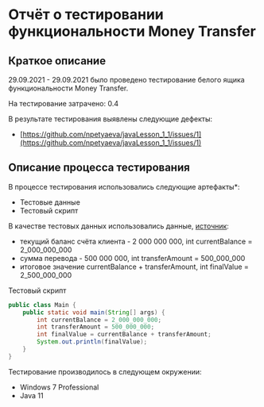 # Отчёт о тестировании функциональности Money Transfer

## Краткое описание

29.09.2021 - 29.09.2021 было проведено тестирование белого ящика функциональности Money Transfer.

На тестирование затрачено: 0.4

В результате тестирования выявлены следующие дефекты:
* [https://github.com/npetyaeva/javaLesson_1_1/issues/1](https://github.com/npetyaeva/javaLesson_1_1/issues/1)

## Описание процесса тестирования

В процессе тестирования использовались следующие артефакты*:
* Тестовые данные
* Тестовый скрипт

В качестве тестовых данных использовались данные, [источник](https://github.com/netology-code/javaqa-homeworks/blob/master/intro/MERGED.md#%D0%B7%D0%B0%D0%B4%D0%B0%D1%87%D0%B0-1---money-transfer):
* текущий баланс счёта клиента - 2 000 000 000, int currentBalance = 2_000_000_000 
* сумма перевода - 500 000 000, int transferAmount = 500_000_000
* итоговое значение currentBalance + transferAmount, int finalValue = 2_500_000_000

Тестовый скрипт
```java
public class Main {
    public static void main(String[] args) {
        int currentBalance = 2_000_000_000;
        int transferAmount = 500_000_000;
        int finalValue = currentBalance + transferAmount;
        System.out.println(finalValue);
    }
}
```

Тестирование производилось в следующем окружении:
* Windows 7 Professional
* Java 11
